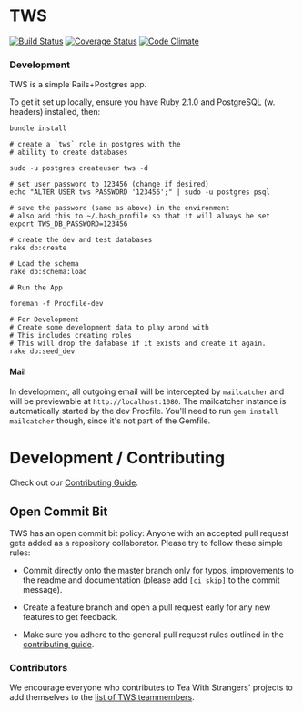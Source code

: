 # TWS

[![Build Status](https://travis-ci.org/TeaWithStrangers/tws-on-rails.svg)](https://travis-ci.org/TeaWithStrangers/tws-on-rails)
[![Coverage Status](https://coveralls.io/repos/TeaWithStrangers/tws-on-rails/badge.png)](https://coveralls.io/r/TeaWithStrangers/tws-on-rails)
[![Code Climate](https://codeclimate.com/github/TeaWithStrangers/tws-on-rails/badges/gpa.svg)](https://codeclimate.com/github/TeaWithStrangers/tws-on-rails)

### Development

TWS is a simple Rails+Postgres app.

To get it set up locally, ensure you have Ruby 2.1.0 and PostgreSQL (w. headers)
installed, then:

```
bundle install

# create a `tws` role in postgres with the
# ability to create databases

sudo -u postgres createuser tws -d

# set user password to 123456 (change if desired)
echo "ALTER USER tws PASSWORD '123456';" | sudo -u postgres psql

# save the password (same as above) in the environment
# also add this to ~/.bash_profile so that it will always be set
export TWS_DB_PASSWORD=123456

# create the dev and test databases
rake db:create

# Load the schema
rake db:schema:load

# Run the App

foreman -f Procfile-dev

# For Development
# Create some development data to play arond with
# This includes creating roles
# This will drop the database if it exists and create it again.
rake db:seed_dev
```

#### Mail

In development, all outgoing email will be intercepted by `mailcatcher`
and will be previewable at `http://localhost:1080`. The mailcatcher instance is
automatically started by the dev Procfile. You'll need to run `gem install mailcatcher`
though, since it's not part of the Gemfile.

# Development / Contributing

Check out our [Contributing Guide](http://making.teawithstrangers.com/contributing).

## Open Commit Bit

TWS has an open commit bit policy: Anyone with an accepted pull request gets
added as a repository collaborator. Please try to follow these simple rules:

* Commit directly onto the master branch only for typos, improvements to the
readme and documentation (please add `[ci skip]` to the commit message).

* Create a feature branch and open a pull request early for any new
features to get feedback.

* Make sure you adhere to the general pull request rules outlined in the
  [contributing guide](http://making.teawithstrangers.com/contributing).

### Contributors

We encourage everyone who contributes to Tea With Strangers' projects to add
themselves to the [list of TWS
teammembers](http://making.teawithstrangers.com/team/).
